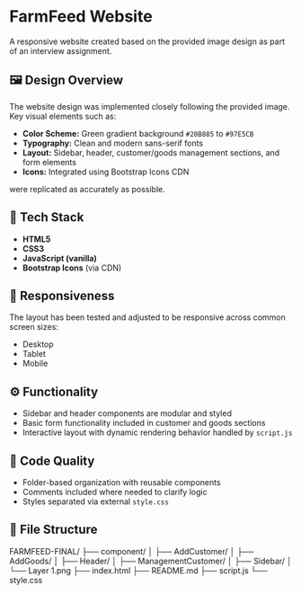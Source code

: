 # FarmFeed Website

A responsive website created based on the provided image design as part of an interview assignment.

## 🖼️ Design Overview

The website design was implemented closely following the provided image. Key visual elements such as:

- **Color Scheme:** Green gradient background `#20B885` to `#97E5CB`
- **Typography:** Clean and modern sans-serif fonts
- **Layout:** Sidebar, header, customer/goods management sections, and form elements
- **Icons:** Integrated using Bootstrap Icons CDN

were replicated as accurately as possible.

## 🚀 Tech Stack

- **HTML5**
- **CSS3**
- **JavaScript (vanilla)**
- **Bootstrap Icons** (via CDN)

## 📱 Responsiveness

The layout has been tested and adjusted to be responsive across common screen sizes:

- Desktop
- Tablet
- Mobile

## ⚙️ Functionality

- Sidebar and header components are modular and styled
- Basic form functionality included in customer and goods sections
- Interactive layout with dynamic rendering behavior handled by `script.js`

## 🧹 Code Quality

- Folder-based organization with reusable components
- Comments included where needed to clarify logic
- Styles separated via external `style.css`

## 📁 File Structure

FARMFEED-FINAL/
├── component/
│ ├── AddCustomer/
│ ├── AddGoods/
│ ├── Header/
│ ├── ManagementCustomer/
│ ├── Sidebar/
│ └── Layer 1.png
├── index.html
├── README.md
├── script.js
└── style.css